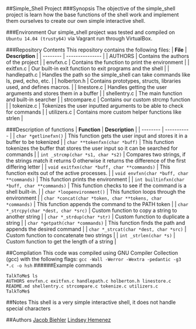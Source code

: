 ##Simple_Shell Project
###Synopsis
The objective of the simple_shell project is learn how the base functions of the shell work and implement them ourselves to create our own simple interactive shell.

###Environment
Our simple_shell project was tested and compiled on `Ubuntu 14.04 (trusty64)` via Vagrant run through VirtualBox.

###Repository Contents
This repository contains the following files:
| **File** | **Description** |
| -------- | --------------- |
| AUTHORS | Contains the authors of the project |
| envfxn.c | Contains the function to print the environment |
| exitfxn.c | Our built-in exit function to exit programs and the shell |
| handlepath.c | Handles the path so the simple_shell can take commands like ls, pwd, echo, etc. |
| holberton.h | Contains prototypes, structs, libraries used, and defines macros. |
| linestore.c | Handles getting the user arguments and stores them in a buffer |
| shellentry.c | The main function and built-in searcher |
| strcompare.c | Contains our custom strcmp function |
| tokenize.c | Tokenizes the user inputted arguments to be able to check for commands |
| utilizers.c | Contains more custom helper functions like strlen |

###Description of functions
| **Function** | **Description** |
| -------- | ----------- |
| `char *getlinefxn()` | This function gets the user input and stores it in a buffer to be tokenized |
| `char **tokenfxn(char *buff)` | This function tokenizes the buffer that stores the user input so it can be searched for commands |
| `int _strcmp(char *s1, char *s2)` | Compares two strings, if the strings match it returns 0 otherwise it returns the difference of the first differing letter |
| `void exitfxn(char *buff, char **commands)` | This function exits out of the active processes. |
| `void envfxn(char *buff, char **commands)` | This function prints the environment |
| `int builtinfxn(char *buff, char **commands)` | This function checks to see if the command is a shell built-in. |
| `char *loopenvironment()` | This function loops through the environment |
| `char *concat(char *token, char **tokens, char *commands)` | This function appends the command to the PATH token |
| `char *_strcpy(char *dest, char *src)` | Custom function to copy a string to another string |
| `char *_strdup(char *str)` | Custom function to duplicate a string |
| `char *getpath(char *commands)` | This function finds the path and appends the desired command |
| `char *_strcat(char *dest, char *src)` | Custom function to concatenate two strings |
| `int _strlen(char *s)` | Custom function to get the length of a string |

##Compilation
This code was compiled using GNU Compiler Collection (gcc) with the following flags: `gcc -Wall -Werror -Wextra -pedantic -g3 *.c -o hsh`
######Example commands
```
TalkToMe$ ls
AUTHORS envfxn.c exitfxn.c handlepath.c holberton.h linestore.c README.md shellentry.c strcompare.c tokenize.c utilizers.c
TalkToMe$ 
```
##Notes
This shell is a very simple interactive shell, it does not handle special characters

##Authors
[Jacob Biehler](https://github.com/biehlerj)
[Lindsey Hemenez](https://github.com/hemenez)
